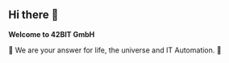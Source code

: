 ## Hi there 👋


**Welcome to 42BIT GmbH**

🌈 We are your answer for life, the universe and IT Automation. 🌈

